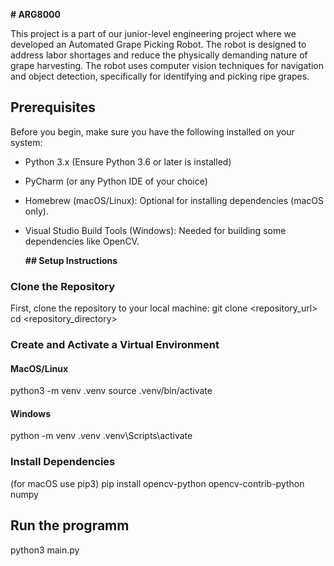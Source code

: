 **# ARG8000**

This project is a part of our junior-level engineering project where we developed an Automated Grape Picking Robot.
The robot is designed to address labor shortages and reduce the physically demanding nature of grape harvesting. The robot uses computer vision techniques for navigation and object detection, specifically for identifying and picking ripe grapes.


## Prerequisites

Before you begin, make sure you have the following installed on your system:

- Python 3.x (Ensure Python 3.6 or later is installed)
- PyCharm (or any Python IDE of your choice)
- Homebrew (macOS/Linux): Optional for installing dependencies (macOS only).
- Visual Studio Build Tools (Windows): Needed for building some dependencies like OpenCV.



  **## Setup Instructions**

### Clone the Repository

First, clone the repository to your local machine:
    git clone <repository_url>
    cd <repository_directory>

### Create and Activate a Virtual Environment
#### MacOS/Linux
python3 -m venv .venv
source .venv/bin/activate

#### Windows
python -m venv .venv
.venv\Scripts\activate

### Install Dependencies
(for macOS use pip3)
pip install opencv-python opencv-contrib-python numpy


## Run the programm

python3 main.py
